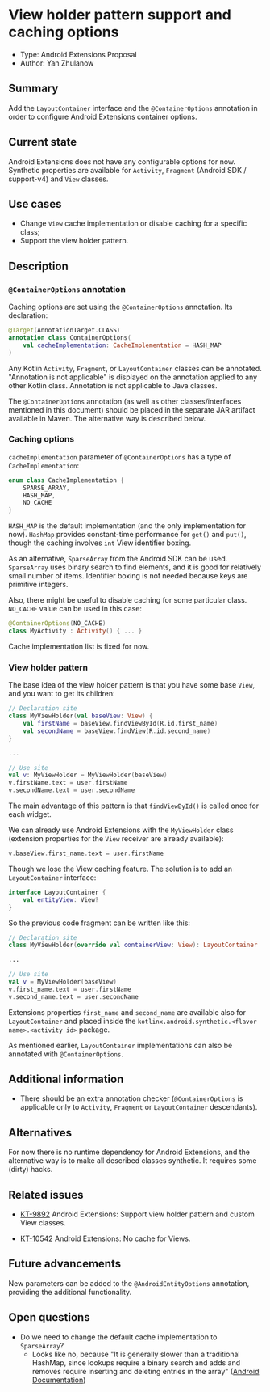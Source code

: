 # View holder pattern support and caching options

* Type: Android Extensions Proposal
* Author: Yan Zhulanow

## Summary

Add the `LayoutContainer` interface and the `@ContainerOptions` annotation in order to configure Android Extensions container options.

## Current state

Android Extensions does not have any configurable options for now. Synthetic properties are available for `Activity`, `Fragment` (Android SDK / support-v4) and `View` classes.

## Use cases

* Change `View` cache implementation or disable caching for a specific class;
* Support the view holder pattern.

## Description

### `@ContainerOptions` annotation

Caching options are set using the `@ContainerOptions` annotation. Its declaration:

```kotlin
@Target(AnnotationTarget.CLASS)
annotation class ContainerOptions(
    val cacheImplementation: CacheImplementation = HASH_MAP
)
```

Any Kotlin `Activity`, `Fragment`, or `LayoutContainer` classes can be annotated. "Annotation is not applicable" is displayed on the annotation applied to any other Kotlin class. Annotation is not applicable to Java classes.

The `@ContainerOptions` annotation (as well as other classes/interfaces mentioned in this document) should be placed in the separate JAR artifact available in Maven. The alternative way is described below.

### Caching options

`cacheImplementation` parameter of `@ContainerOptions` has a type of `CacheImplementation`:

```kotlin
enum class CacheImplementation {
    SPARSE_ARRAY,
    HASH_MAP,
    NO_CACHE
}
```

`HASH_MAP` is the default implementation (and the only implementation for now). `HashMap` provides constant-time performance for `get()` and `put()`, though the caching involves `int` View identifier boxing.

As an alternative, `SparseArray` from the Android SDK can be used. `SparseArray` uses binary search to find elements, and it is good for relatively small number of items. Identifier boxing is not needed because keys are primitive integers.

Also, there might be useful to disable caching for some particular class. `NO_CACHE` value can be used in this case:

```kotlin
@ContainerOptions(NO_CACHE)
class MyActivity : Activity() { ... }
```

Cache implementation list is fixed for now.

### View holder pattern

The base idea of the view holder pattern is that you have some base `View`, and you want to get its children:

```kotlin
// Declaration site
class MyViewHolder(val baseView: View) {
	val firstName = baseView.findViewById(R.id.first_name)
	val secondName = baseView.findView(R.id.second_name)
}

...

// Use site
val v: MyViewHolder = MyViewHolder(baseView)
v.firstName.text = user.firstName
v.secondName.text = user.secondName
```

The main advantage of this pattern is that `findViewById()` is called once for each widget.

We can already use Android Extensions with the `MyViewHolder` class (extension properties for the `View` receiver are already available):

```kotlin
v.baseView.first_name.text = user.firstName
```

Though we lose the View caching feature. The solution is to add an `LayoutContainer` interface:

```kotlin
interface LayoutContainer {
    val entityView: View?
}
```

So the previous code fragment can be written like this:

```kotlin
// Declaration site
class MyViewHolder(override val containerView: View): LayoutContainer

...

// Use site
val v = MyViewHolder(baseView)
v.first_name.text = user.firstName
v.second_name.text = user.secondName
```

Extensions properties `first_name` and `second_name` are available also for `LayoutContainer` and placed inside the `kotlinx.android.synthetic.<flavor name>.<activity id>` package.

As mentioned earlier, `LayoutContainer` implementations can also be annotated with `@ContainerOptions`.

## Additional information

* There should be an extra annotation checker (`@ContainerOptions` is applicable only to `Activity`, `Fragment` or `LayoutContainer` descendants).

## Alternatives

For now there is no runtime dependency for Android Extensions, and the alternative way is to make all described classes synthetic. It requires some (dirty) hacks.

## Related issues

* [KT-9892](https://youtrack.jetbrains.com/issue/KT-9892) Android Extensions: Support view holder pattern and custom View classes.

* [KT-10542](https://youtrack.jetbrains.com/issue/KT-10542) Android Extensions: No cache for Views.

## Future advancements

New parameters can be added to the `@AndroidEntityOptions` annotation, providing the additional functionality.

## Open questions

* Do we need to change the default cache implementation to `SparseArray`?
    * Looks like no, because "It is generally slower than a traditional HashMap, since lookups require a binary search and adds and removes require inserting and deleting entries in the array" ([Android Documentation](https://developer.android.com/reference/android/util/SparseArray.html))
